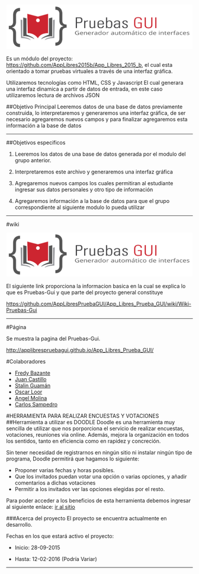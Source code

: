 ![](https://github.com/AppLibresPruebaGUI/App_Libres_Prueba_GUI/blob/master/logos/logoHorizontal.png)

Es un módulo del proyecto: https://github.com/AppLibres2015b/App_Libres_2015_b, el cual esta orientado a tomar pruebas virtuales a través de una interfaz gráfica.

Utilizaremos tecnologías como HTML, CSS y Javascript
El cual generara una interfaz dinamica a partir de datos de entrada, en este caso utilizaremos lectura de archivos JSON

##Objetivo Principal
Leeremos datos de una base de datos previamente construida, lo interpretaremos y generaremos una interfaz gráfica, de ser necesario agregaremos nuevos campos y para finalizar agregaremos esta información a la base de datos
***
##Objetivos especificos
 
1. Leeremos los datos de una base de datos generada por el modulo del grupo anterior.

2. Interpretaremos este archivo y generaremos una interfaz gráfica

3. Agregaremos nuevos campos los cuales permitiran al estudiante ingresar sus datos personales y otro tipo de información

4. Agregaremos información a la base de datos para que el grupo correspondiente al siguiente modulo lo pueda utilizar

***
#wiki

![](https://github.com/AppLibresPruebaGUI/App_Libres_Prueba_GUI/blob/master/logos/logoHorizontal.png)

El siguiente link proporciona la informacion basica en la cual se explica lo que es Pruebas-Gui y que parte del proyecto general constituye

https://github.com/AppLibresPruebaGUI/App_Libres_Prueba_GUI/wiki/Wiki-Pruebas-Gui

***
#Página 

Se muestra la pagina del Pruebas-Gui.

http://applibrespruebagui.github.io/App_Libres_Prueba_GUI/

#Colaboradores
* [Fredy Bazante]( https://github.com/FreddyBazante)
* [Juan Castillo]( https://github.com/juanfcreyes)
* [Stalin Guamán](https://github.com/StanGumn)
* [Oscar Loor]( https://github.com/OscarLoor)
* [Angel Molina]( https://github.com/f3ar161)
* [Carlos Sampedro](https://github.com/CarlosEd91)


#HERRAMIENTA PARA REALIZAR ENCUESTAS Y VOTACIONES
##Herramienta a utilizar es DOODLE
Doodle es una herramienta muy sencilla de utilizar que nos porporciona el servicio de realizar encuestas, votaciones, reuniones via online. Además, mejora la organización en todos los sentidos, tanto en eficiencia como en rapidez y concreción. 

Sin tener necesidad de registrarnos en ningún sitio ni instalar ningún tipo de programa, Doodle permitirá que hagamos lo siguiente:

* Proponer varias fechas y horas posibles.
* Que los invitados puedan votar una opción o varias opciones, y añadir comentarios a dichas votaciones
* Permitir a los invitados ver las opciones elegidas por el resto.

Para poder acceder a los beneficios de esta herramienta debemos ingresar al siguiente enlace: [ir al sitio](http://doodle.com/es/)


###Acerca del proyecto
El proyecto se encuentra actualmente en desarrollo.

Fechas en los que estará activo el proyecto:

* Inicio: 28-09-2015

* Hasta: 12-02-2016 (Podría Variar)

***
